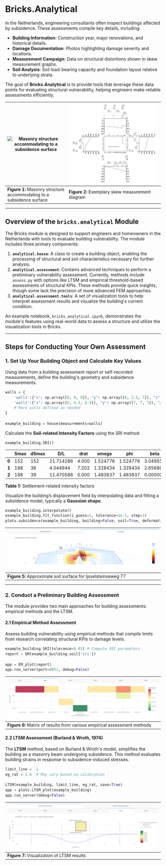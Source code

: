 # Bricks.Analytical

In the Netherlands, engineering consultants often inspect buildings affected by subsidence. These assessments compile key details, including:

- **Building Information**: Construction year, major renovations, and historical details.
- **Damage Documentation**: Photos highlighting damage severity and locations.
- **Measurement Campaign**: Data on structural distortions shown in skew measurement graphs.
- **Soil Analysis**: Soil load-bearing capacity and foundation layout relative to underlying strata.

The goal of **Bricks.Analytical** is to provide tools that leverage these data points for evaluating structural vulnerability, helping engineers make reliable assessments efficiently.

| ![Masonry structure accommodating to a subsidence surface](.github/public_html/fig/buildingdamage.svg) | ![Exemplary skew measurement diagram](.github/public_html/fig/assessment_report/skew_measurements.png) |
|---------------------------------------------------------------------------------------------------------|-----------------------------------------------------------------------------------------|
| **Figure 1:** Masonry structure accommodating to a subsidence surface | **Figure 2:** Exemplary skew measurement diagram |

---

## Overview of the `bricks.analytical` Module

The Bricks module is designed to support engineers and homeowners in the Netherlands with tools to evaluate building vulnerability. The module includes three primary components:

1. **`analytical.house`**: A class to create a building object, enabling the processing of structural and soil characteristics necessary for further analysis.
2. **`analytical.assessment`**: Contains advanced techniques to perform a preliminary vulnerability assessment. Currently, methods include `assess.py` with options like LTSM and empirical threshold-based assessments of structural KPIs. These methods provide quick insights, though some lack the precision of more advanced FEM approaches.
3. **`analytical.assessment.tools`**: A set of visualization tools to help interpret assessment results and visualize the building's current condition.

An example notebook, `bricks_analytical.ipynb`, demonstrates the module's features using real-world data to assess a structure and utilize the visualization tools in Bricks.

---

## Steps for Conducting Your Own Assessment

### 1. Set Up Your Building Object and Calculate Key Values

Using data from a building assessment report or self-recorded measurements, define the building's geometry and subsidence measurements.

```python
walls = {
    'wall1':{"x": np.array([0, 0, 0]), "y": np.array([0, 3.5, 7]), "z": np.array([0, -72, -152]), 'phi': np.array([1/200,1/200]), 'height': 5000, 'thickness': 27},
    'wall2':{"x": np.array([0, 4.5, 8.9]), "y": np.array([7, 7, 7]), "z": np.array([-152, -163, -188]),  'phi': np.array([1/33,1/50]), 'height': 5000, 'thickness': 27},
    # More walls defined as needed
}

example_building = house(measurements=walls)
```

Calculate the **Soil-related Intensity Factors** using the SRI method:

```python
example_building.SRI()
```

|     | Smax | dSmax |       D/L |   drat |   omega |     phi |     beta |
|-----|------|-------|-----------|--------|---------|---------|----------|
| **0** |  152 |   152 | 21.714286 |  4.000 | 1.524776| 1.524776| 3.049552 |
| **1** |  188 |    36 |  4.044944 |  7.202 | 1.328434| 1.328434| 2.656867 |
| **2** |  188 |    39 | 11.470588 |  0.000 | 1.483837| 1.483837| 0.000000 |

**Table 1:** Settlement-related intensity factors

Visualize the building’s displacement field by interpolating data and fitting a subsidence model, typically a **Gaussian shape**.

```python
example_building.interpolate()
example_building.fit_function(i_guess=1, tolerance=1e-2, step=1)
plots.subsidence(example_building, building=False, soil=True, deformation=True)
```

| ![Visualized approximated soil surface for Ijsselsteinseweg 77](public_html/_data/fig/subsidence_surface.png) |
|-------------------------------------------------------------------------------------------------------------|
| **Figure 5:** Approximate soil surface for Ijsselsteinseweg 77 |

---

### 2. Conduct a Preliminary Building Assessment

The module provides two main approaches for building assessments: empirical methods and the LTSM.

#### 2.1 Empirical Method Assessment

Assess building vulnerability using empirical methods that compile limits from research correlating structural KPIs to damage levels.

```python
example_building.SRI(tolerance=0.01) # Compute SRI parameters
report = EM(example_building.soil['sri'])

app = EM_plot(report)
app.run_server(port=8051, debug=False)
```

| ![Visual matrix of assessment results](public_html/_data/fig/EM_assess.png) |
|----------------------------------------------------------------------------|
| **Figure 6:** Matrix of results from various empirical assessment methods |

#### 2.2 LTSM Assessment (Burland & Wroth, 1974)

The **LTSM** method, based on Burland & Wroth's model, simplifies the building as a masonry beam undergoing subsidence. This method evaluates building strains in response to subsidence-induced stresses.

```python
limit_line = -1
eg_rat = 2.6  # May vary based on calibration

LTSM(example_building, limit_line, eg_rat, save=True)
app = plots.LTSM_plot(example_building)
app.run_server(debug=False)
```

| ![Visual of LTSM assessment](public_html/_data/fig/LTSM_assess.png) |
|---------------------------------------------------------------------|
| **Figure 7:** Visualization of LTSM results |
